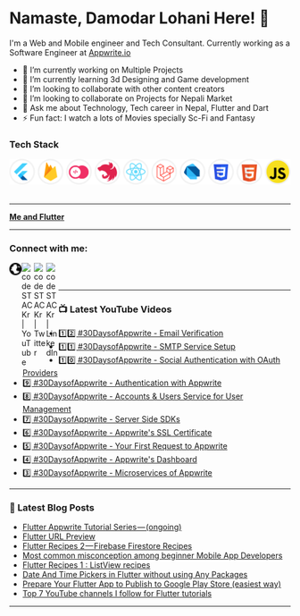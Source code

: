 # Namaste, Damodar Lohani Here! 👋

I'm a Web and Mobile engineer and Tech Consultant. Currently working as a Software Engineer at [Appwrite.io](https://appwrite.io)

- 🔭 I’m currently working on Multiple Projects
- 🌱 I’m currently learning 3d Designing and Game development
- 👯 I’m looking to collaborate with other content creators
- 👯 I’m looking to collaborate on Projects for Nepali Market
- 💬 Ask me about Technology, Tech career in Nepal, Flutter and Dart
- ⚡ Fun fact: I watch a lots of Movies specially Sc-Fi and Fantasy

### Tech Stack
<img src="assets/tech.svg" title="Flutter, Firebase, Appwrite, NestJs, ReactJS, Laravel, Dart, HTML, CSS, JS" alt="Flutter, Firebase, Appwrite, NestJs, ReactJS, Laravel, Dart, HTML, CSS, JS" /> <br /><br />
___

**[Me and Flutter](https://github.com/lohanidamodar/lohanidamodar/blob/master/FLUTTER.md)**
___

### Connect with me:

[<img align="left" alt="codeSTACKr.com" width="22px" src="https://raw.githubusercontent.com/iconic/open-iconic/master/svg/globe.svg" />][website]
[<img align="left" alt="codeSTACKr | YouTube" width="22px" src="https://cdn.jsdelivr.net/npm/simple-icons@v3/icons/youtube.svg" />][youtube]
[<img align="left" alt="codeSTACKr | Twitter" width="22px" src="https://cdn.jsdelivr.net/npm/simple-icons@v3/icons/twitter.svg" />][twitter]
[<img align="left" alt="codeSTACKr | LinkedIn" width="22px" src="https://cdn.jsdelivr.net/npm/simple-icons@v3/icons/linkedin.svg" />][linkedin]

<br />
<br />

---

### 📺 Latest YouTube Videos
<!-- YOUTUBE:START -->
- [1️⃣2️⃣ #30DaysofAppwrite - Email Verification](https://www.youtube.com/watch?v=rp6KcMVWCAE)
- [1️⃣1️⃣ #30DaysofAppwrite - SMTP Service Setup](https://www.youtube.com/watch?v=_3K_D1fqaeo)
- [1️⃣0️⃣ #30DaysofAppwrite - Social Authentication with OAuth Providers](https://www.youtube.com/watch?v=Uds1dTdq2_s)
- [9️⃣ #30DaysofAppwrite - Authentication with Appwrite](https://www.youtube.com/watch?v=EjQK1EtDrgI)
- [8️⃣ #30DaysofAppwrite - Accounts & Users Service for User Management](https://www.youtube.com/watch?v=QVjF80ceN5s)
- [7️⃣ #30DaysofAppwrite - Server Side SDKs](https://www.youtube.com/watch?v=IinLFUvQTro)
- [6️⃣ #30DaysofAppwrite - Appwrite's SSL Certificate](https://www.youtube.com/watch?v=heyx0GVQv7I)
- [5️⃣ #30DaysofAppwrite - Your First Request to Appwrite](https://www.youtube.com/watch?v=Ga_27v3JN-I)
- [4️⃣ #30DaysofAppwrite - Appwrite's Dashboard](https://www.youtube.com/watch?v=7R89e4pvmIw)
- [3️⃣ #30DaysofAppwrite - Microservices of Appwrite](https://www.youtube.com/watch?v=n4ht8r_Nf6E)
<!-- YOUTUBE:END -->

---

### 📕 Latest Blog Posts
<!-- BLOG-POST-LIST:START -->
- [Flutter Appwrite Tutorial Series — (ongoing)](https://lohanidamodar.medium.com/flutter-appwrite-tutorial-series-ongoing-72ef3d5bb8ba?source=rss-21afa4abace7------2)
- [Flutter URL Preview](https://lohanidamodar.medium.com/flutter-url-preview-a386920bdfe6?source=rss-21afa4abace7------2)
- [Flutter Recipes 2 — Firebase Firestore Recipes](https://lohanidamodar.medium.com/flutter-recipes-2-firebase-firestore-recipes-2f09e58a7298?source=rss-21afa4abace7------2)
- [Most common misconception among beginner Mobile App Developers](https://lohanidamodar.medium.com/most-common-misconception-among-beginner-mobile-app-developers-6309b08f36a7?source=rss-21afa4abace7------2)
- [Flutter Recipes 1 : ListView recipes](https://lohanidamodar.medium.com/flutter-recipes-1-listview-recipes-e604f63460bd?source=rss-21afa4abace7------2)
- [Date And Time Pickers in Flutter without using Any Packages](https://lohanidamodar.medium.com/date-and-time-pickers-in-flutter-without-using-any-packages-1de04a13938c?source=rss-21afa4abace7------2)
- [Prepare Your Flutter App to Publish to Google Play Store (easiest way)](https://lohanidamodar.medium.com/prepare-your-flutter-app-to-publish-to-google-play-store-easiest-way-fb2efbff8b22?source=rss-21afa4abace7------2)
- [Top 7 YouTube channels I follow for Flutter tutorials](https://lohanidamodar.medium.com/top-7-youtube-channels-i-follow-for-flutter-tutorials-b7035968a9ad?source=rss-21afa4abace7------2)
<!-- BLOG-POST-LIST:END -->

---

[website]: https://dlohani.com.np
[twitter]: https://twitter.com/lohanidamodar
[youtube]: https://youtube.com/reactbits
[linkedin]: https://linkedin.com/in/lohanidamodar
